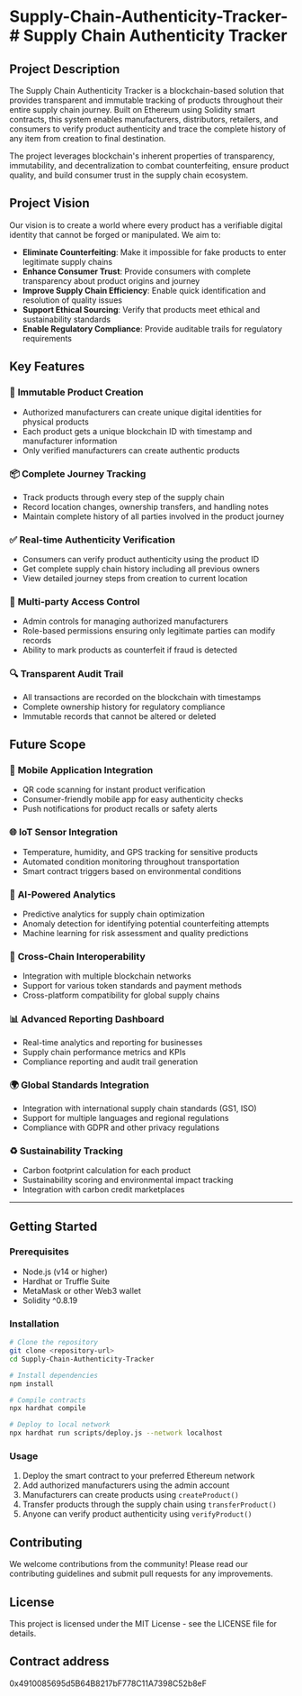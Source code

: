 # Supply-Chain-Authenticity-Tracker-# Supply Chain Authenticity Tracker

## Project Description

The Supply Chain Authenticity Tracker is a blockchain-based solution that provides transparent and immutable tracking of products throughout their entire supply chain journey. Built on Ethereum using Solidity smart contracts, this system enables manufacturers, distributors, retailers, and consumers to verify product authenticity and trace the complete history of any item from creation to final destination.

The project leverages blockchain's inherent properties of transparency, immutability, and decentralization to combat counterfeiting, ensure product quality, and build consumer trust in the supply chain ecosystem.

## Project Vision

Our vision is to create a world where every product has a verifiable digital identity that cannot be forged or manipulated. We aim to:

- **Eliminate Counterfeiting**: Make it impossible for fake products to enter legitimate supply chains
- **Enhance Consumer Trust**: Provide consumers with complete transparency about product origins and journey
- **Improve Supply Chain Efficiency**: Enable quick identification and resolution of quality issues
- **Support Ethical Sourcing**: Verify that products meet ethical and sustainability standards
- **Enable Regulatory Compliance**: Provide auditable trails for regulatory requirements

## Key Features

### 🔐 **Immutable Product Creation**
- Authorized manufacturers can create unique digital identities for physical products
- Each product gets a unique blockchain ID with timestamp and manufacturer information
- Only verified manufacturers can create authentic products

### 📦 **Complete Journey Tracking**
- Track products through every step of the supply chain
- Record location changes, ownership transfers, and handling notes
- Maintain complete history of all parties involved in the product journey

### ✅ **Real-time Authenticity Verification**
- Consumers can verify product authenticity using the product ID
- Get complete supply chain history including all previous owners
- View detailed journey steps from creation to current location

### 👥 **Multi-party Access Control**
- Admin controls for managing authorized manufacturers
- Role-based permissions ensuring only legitimate parties can modify records
- Ability to mark products as counterfeit if fraud is detected

### 🔍 **Transparent Audit Trail**
- All transactions are recorded on the blockchain with timestamps
- Complete ownership history for regulatory compliance
- Immutable records that cannot be altered or deleted

## Future Scope

### 📱 **Mobile Application Integration**
- QR code scanning for instant product verification
- Consumer-friendly mobile app for easy authenticity checks
- Push notifications for product recalls or safety alerts

### 🌐 **IoT Sensor Integration**
- Temperature, humidity, and GPS tracking for sensitive products
- Automated condition monitoring throughout transportation
- Smart contract triggers based on environmental conditions

### 🤖 **AI-Powered Analytics**
- Predictive analytics for supply chain optimization
- Anomaly detection for identifying potential counterfeiting attempts
- Machine learning for risk assessment and quality predictions

### 🔗 **Cross-Chain Interoperability**
- Integration with multiple blockchain networks
- Support for various token standards and payment methods
- Cross-platform compatibility for global supply chains

### 📊 **Advanced Reporting Dashboard**
- Real-time analytics and reporting for businesses
- Supply chain performance metrics and KPIs
- Compliance reporting and audit trail generation

### 🌍 **Global Standards Integration**
- Integration with international supply chain standards (GS1, ISO)
- Support for multiple languages and regional regulations
- Compliance with GDPR and other privacy regulations

### ♻️ **Sustainability Tracking**
- Carbon footprint calculation for each product
- Sustainability scoring and environmental impact tracking
- Integration with carbon credit marketplaces

---

## Getting Started

### Prerequisites
- Node.js (v14 or higher)
- Hardhat or Truffle Suite
- MetaMask or other Web3 wallet
- Solidity ^0.8.19

### Installation
```bash
# Clone the repository
git clone <repository-url>
cd Supply-Chain-Authenticity-Tracker

# Install dependencies
npm install

# Compile contracts
npx hardhat compile

# Deploy to local network
npx hardhat run scripts/deploy.js --network localhost
```

### Usage
1. Deploy the smart contract to your preferred Ethereum network
2. Add authorized manufacturers using the admin account
3. Manufacturers can create products using `createProduct()`
4. Transfer products through the supply chain using `transferProduct()`
5. Anyone can verify product authenticity using `verifyProduct()`

## Contributing

We welcome contributions from the community! Please read our contributing guidelines and submit pull requests for any improvements.

## License

This project is licensed under the MIT License - see the LICENSE file for details.

## Contract address

0x4910085695d5B64B8217bF778C11A7398C52b8eF
